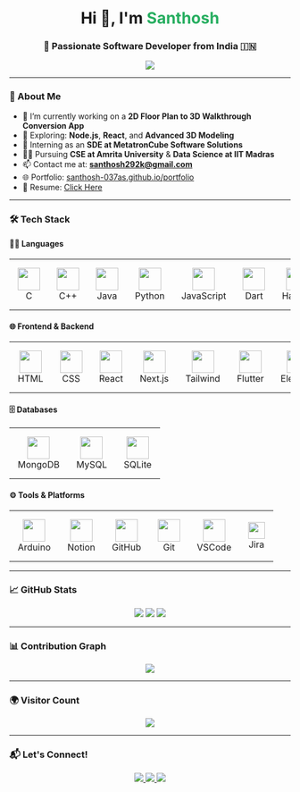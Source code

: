 <h1 align="center">Hi 👋, I'm <span style="color:#27ae60"><b>Santhosh</b></span></h1>
<h3 align="center">🚀 Passionate Software Developer from India 🇮🇳</h3>

<p align="center">
  <img src="https://readme-typing-svg.demolab.com?font=Fira+Code&size=24&pause=1000&color=27AE60&center=true&vCenter=true&width=1000&lines=Software+Engineer+%7C+Full-Stack+Developer+%7C+Tech+Explorer;Building+3D+Walkthroughs+from+2D+Plans;Always+Learning+and+Improving" />
</p>

---

### 💫 About Me
- 🔭 I’m currently working on a **2D Floor Plan to 3D Walkthrough Conversion App**
- 🌱 Exploring: **Node.js**, **React**, and **Advanced 3D Modeling**
- 💼 Interning as an **SDE at MetatronCube Software Solutions**
- 👨‍🎓 Pursuing **CSE at Amrita University** & **Data Science at IIT Madras**
- 📫 Contact me at: **santhosh292k@gmail.com**
- 🌐 Portfolio: [santhosh-037as.github.io/portfolio](https://santhosh-037as.github.io/portfolio/)
- 📄 Resume: [Click Here](https://santhosh-037as.github.io/portfolio/resume)

---

### 🛠️ Tech Stack

#### 👨‍💻 Languages
<p align="center">
  <table>
    <tr>
      <td align="center" style="padding: 15px;">
        <img src="https://skillicons.dev/icons?i=c" width="40"/><br/>C
      </td>
      <td align="center" style="padding: 15px;">
        <img src="https://skillicons.dev/icons?i=cpp" width="40"/><br/>C++
      </td>
      <td align="center" style="padding: 15px;">
        <img src="https://skillicons.dev/icons?i=java" width="40"/><br/>Java
      </td>
      <td align="center" style="padding: 15px;">
        <img src="https://skillicons.dev/icons?i=python" width="40"/><br/>Python
      </td>
      <td align="center" style="padding: 15px;">
        <img src="https://skillicons.dev/icons?i=js" width="40"/><br/>JavaScript
      </td>
      <td align="center" style="padding: 15px;">
        <img src="https://skillicons.dev/icons?i=dart" width="40"/><br/>Dart
      </td>
      <td align="center" style="padding: 15px;">
        <img src="https://skillicons.dev/icons?i=haskell" width="40"/><br/>Haskell
      </td>
    </tr>
  </table>
</p>

#### 🌐 Frontend & Backend
<p align="center">
  <table>
    <tr>
      <td align="center" style="padding: 15px;">
        <img src="https://skillicons.dev/icons?i=html" width="40"/><br/>HTML
      </td>
      <td align="center" style="padding: 15px;">
        <img src="https://skillicons.dev/icons?i=css" width="40"/><br/>CSS
      </td>
      <td align="center" style="padding: 15px;">
        <img src="https://skillicons.dev/icons?i=react" width="40"/><br/>React
      </td>
      <td align="center" style="padding: 15px;">
        <img src="https://skillicons.dev/icons?i=next" width="40"/><br/>Next.js
      </td>
      <td align="center" style="padding: 15px;">
        <img src="https://skillicons.dev/icons?i=tailwind" width="40"/><br/>Tailwind
      </td>
      <td align="center" style="padding: 15px;">
        <img src="https://skillicons.dev/icons?i=flutter" width="40"/><br/>Flutter
      </td>
      <td align="center" style="padding: 15px;">
        <img src="https://skillicons.dev/icons?i=electron" width="40"/><br/>Electron
      </td>
      <td align="center" style="padding: 15px;">
        <img src="https://skillicons.dev/icons?i=flask" width="40"/><br/>Flask
      </td>
      <td align="center" style="padding: 15px;">
        <img src="https://skillicons.dev/icons?i=nodejs" width="40"/><br/>Node.js
      </td>
    </tr>
  </table>
</p>

#### 🗄️ Databases
<p align="center">
  <table>
    <tr>
      <td align="center" style="padding: 15px;">
        <img src="https://skillicons.dev/icons?i=mongodb" width="40"/><br/>MongoDB
      </td>
      <td align="center" style="padding: 15px;">
        <img src="https://skillicons.dev/icons?i=mysql" width="40"/><br/>MySQL
      </td>
      <td align="center" style="padding: 15px;">
        <img src="https://skillicons.dev/icons?i=sqlite" width="40"/><br/>SQLite
      </td>
    </tr>
  </table>
</p>

#### ⚙️ Tools & Platforms
<p align="center">
  <table>
    <tr>
      <td align="center" style="padding: 15px;">
        <img src="https://skillicons.dev/icons?i=arduino" width="40"/><br/>Arduino
      </td>
      <td align="center" style="padding: 15px;">
        <img src="https://skillicons.dev/icons?i=notion" width="40"/><br/>Notion
      </td>
      <td align="center" style="padding: 15px;">
        <img src="https://skillicons.dev/icons?i=github" width="40"/><br/>GitHub
      </td>
      <td align="center" style="padding: 15px;">
        <img src="https://skillicons.dev/icons?i=git" width="40"/><br/>Git
      </td>
      <td align="center" style="padding: 15px;">
        <img src="https://skillicons.dev/icons?i=vscode" width="40"/><br/>VSCode
      </td>
      <td align="center" style="padding: 15px;">
        <img src="https://img.shields.io/badge/Jira-0052CC?style=flat&logo=jira&logoColor=white" height="30"/><br/>Jira
      </td>
    </tr>
  </table>
</p>

---

### 📈 GitHub Stats

<p align="center">
  <img src="https://github-readme-stats.vercel.app/api?username=Santhosh292K&show_icons=true&theme=tokyonight&hide_border=true" />
  <img src="https://github-readme-streak-stats.herokuapp.com/?user=Santhosh292K&theme=tokyonight&hide_border=true" />
  <img src="https://github-readme-stats.vercel.app/api/top-langs/?username=Santhosh292K&layout=compact&theme=tokyonight&hide_border=true" />
</p>

---

### 📊 Contribution Graph

<p align="center">
  <img src="https://github-readme-activity-graph.vercel.app/graph?username=Santhosh292K&theme=tokyo-night&hide_border=true" />
</p>

---

### 🌍 Visitor Count

<p align="center">
  <img src="https://komarev.com/ghpvc/?username=Santhosh292K&style=flat-square&color=brightgreen" />
</p>

---

### 📬 Let's Connect!

<p align="center">
  <a href="mailto:santhosh292k@gmail.com">
    <img src="https://img.shields.io/badge/Gmail-D14836?style=for-the-badge&logo=gmail&logoColor=white" />
  </a>
  <a href="https://www.linkedin.com/in/santhosh037/">
    <img src="https://img.shields.io/badge/LinkedIn-0077B5?style=for-the-badge&logo=linkedin&logoColor=white" />
  </a>
  <a href="https://santhosh-037as.github.io/portfolio/">
    <img src="https://img.shields.io/badge/Portfolio-000000?style=for-the-badge&logo=vercel&logoColor=white" />
  </a>
</p>
